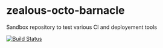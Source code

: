 # zealous-octo-barnacle

Sandbox repository to test various CI and deployement tools

[![Build Status](https://travis-ci.org/phirg/zealous-octo-barnacle.svg?branch=master)](https://travis-ci.org/phirg/zealous-octo-barnacle)

